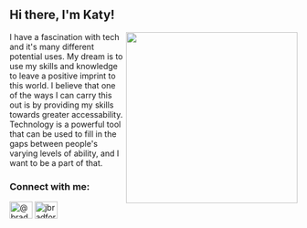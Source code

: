 <h2>Hi there, I'm Katy! </h2>

<img align='right' src="https://i.pinimg.com/originals/17/07/46/17074670b1d2d663fe3521a03f40c37c.gif" width="300">

<p> I have a fascination with tech and it's many different potential uses. My dream is to use my skills and knowledge to leave a positive imprint to this world. I believe that one of the ways I can carry this out is by providing my skills towards greater accessability. Technology is a powerful tool that can be used to fill in the gaps between people's varying levels of ability, and I want to be a part of that. <p>
  
  

<h3 align="left">Connect with me:</h3>
<p align="left">
<a href="https://twitter.com/Katy_Harrod" target="blank"><img align="center" src="https://raw.githubusercontent.com/rahuldkjain/github-profile-readme-generator/master/src/images/icons/Social/twitter.svg" alt="@bradbreiten" height="30" width="40" /></a>
<a href="https://www.linkedin.com/in/katyharrod/" target="blank"><img align="center" src="https://raw.githubusercontent.com/rahuldkjain/github-profile-readme-generator/master/src/images/icons/Social/linked-in-alt.svg" alt="jbradfordbreiten" height="30" width="40" /></a>
</p><br><br>




